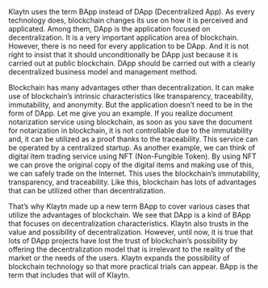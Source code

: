 Klaytn uses the term BApp instead of DApp (Decentralized App). As every technology does, blockchain changes its use on how it is perceived and applicated. Among them, DApp is the application focused on decentralization. It is a very important application area of blockchain. However, there is no need for every application to be DApp. And it is not right to insist that it should unconditionally be DApp just because it is carried out at public blockchain. DApp should be carried out with a clearly decentralized business model and management method.

Blockchain has many advantages other than decentralization. It can make use of blockchain’s intrinsic characteristics like transparency, traceability, immutability, and anonymity. But the application doesn’t need to be in the form of DApp. Let me give you an example. If you realize document notarization service using blockchain, as soon as you save the document for notarization in blockchain, it is not controllable due to the immutability and, it can be utilized as a proof thanks to the traceability. This service can be operated by a centralized startup. As another example, we can think of digital item trading service using NFT (Non-Fungible Token). By using NFT we can prove the original copy of the digital items and making use of this, we can safely trade on the Internet. This uses the blockchain’s immutability, transparency, and traceability. Like this, blockchain has lots of advantages that can be utilized other than decentralization.

That’s why Klaytn made up a new term BApp to cover various cases that utilize the advantages of blockchain. We see that DApp is a kind of BApp that focuses on decentralization characteristics. Klaytn also trusts in the value and possibility of decentralization. However, until now, it is true that lots of DApp projects have lost the trust of blockchain’s possibility by offering the decentralization model that is irrelevant to the reality of the market or the needs of the users. Klaytn expands the possibility of blockchain technology so that more practical trials can appear. BApp is the term that includes that will of Klaytn.